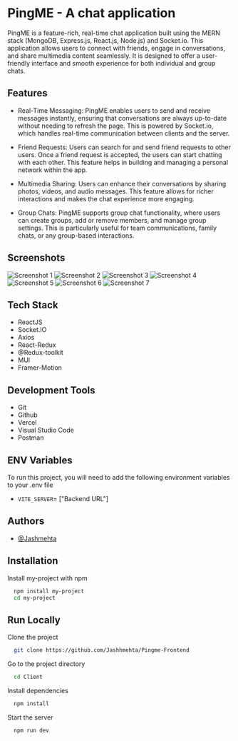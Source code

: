 
# PingME - A chat application

PingME is a feature-rich, real-time chat application built using the MERN stack (MongoDB, Express.js, React.js, Node.js) and Socket.io. This application allows users to connect with friends, engage in conversations, and share multimedia content seamlessly. It is designed to offer a user-friendly interface and smooth experience for both individual and group chats.





## Features

- Real-Time Messaging: PingME enables users to send and receive messages instantly, ensuring that conversations are always up-to-date without needing to refresh the page. This is powered by Socket.io, which handles real-time communication between clients and the server.

- Friend Requests: Users can search for and send friend requests to other users. Once a friend request is accepted, the users can start chatting with each other. This feature helps in building and managing a personal network within the app.

- Multimedia Sharing: Users can enhance their conversations by sharing photos, videos, and audio messages. This feature allows for richer interactions and makes the chat experience more engaging.

- Group Chats: PingME supports group chat functionality, where users can create groups, add or remove members, and manage group settings. This is particularly useful for team communications, family chats, or any group-based interactions.


## Screenshots

![Screenshot 1](https://github.com/Jashhmehta/Jashhmehta/issues/1#issue-2388580400)
![Screenshot 2](https://drive.google.com/file/d/1_MCPZK2lG_qmZxfIQpC7Ph-hz7bk10N2/view?usp=sharing)
![Screenshot 3](https://drive.google.com/file/d/1RIZNPfcBG0RQ8rFf3Xpd9Lmi6tbZ6BBU/view?usp=sharing)
![Screenshot 4](https://drive.google.com/file/d/1NhALCKyIN0rLn3vgpzPawHM8_oChrBGt/view?usp=sharing)
![Screenshot 5](https://drive.google.com/file/d/1frvHN_m1ozRUzXkeaamNQKmw3t58a8mN/view?usp=sharing)
![Screenshot 6](https://drive.google.com/file/d/1384bv3xQ2oU5znvXSTDLek2PTsoFRiXn/view?usp=sharing)
![Screenshot 7](https://drive.google.com/file/d/1Ew17akeApqAAnuFvQyhRYvuYinCff5gs/view?usp=sharing)





## Tech Stack

- ReactJS
- Socket.IO
- Axios
- React-Redux
- @Redux-toolkit
- MUI
- Framer-Motion



## Development Tools

- Git
- Github
- Vercel
- Visual Studio Code
- Postman





## ENV Variables

To run this project, you will need to add the following environment variables to 
your .env file
- `VITE_SERVER`= ["Backend URL"]





## Authors

- [@Jashmehta](https://www.github.com/Jashhmehta)




## Installation

Install my-project with npm

```bash
  npm install my-project
  cd my-project
```
    
## Run Locally

Clone the project

```bash
  git clone https://github.com/Jashhmehta/Pingme-Frontend
```

Go to the project directory

```bash
  cd Client
```

Install dependencies

```bash
  npm install
```

Start the server

```bash
  npm run dev
```

